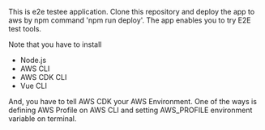 This is e2e testee application.
Clone this repository and deploy the app to aws by npm command 'npm run deploy'.
The app enables you to try E2E test tools.

Note that you have to install
* Node.js
* AWS CLI
* AWS CDK CLI
* Vue CLI

And, you have to tell AWS CDK your AWS Environment.
One of the ways is defining AWS Profile on AWS CLI and setting AWS_PROFILE environment variable on terminal.

